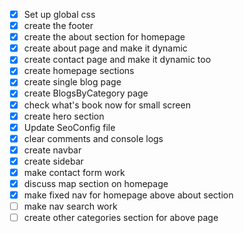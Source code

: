 - [x] Set up global css
- [x] create the footer
- [x] create the about section for homepage
- [x] create about page and make it dynamic
- [x] create contact page and make it dynamic too
- [x] create homepage sections
- [x] create single blog page
- [x] create BlogsByCategory page
- [x] check what's book now for small screen
- [x] create hero section
- [x] Update SeoConfig file
- [x] clear comments and console logs
- [x] create navbar
- [x] create sidebar
- [x] make contact form work
- [x] discuss map section on homepage
- [x] make fixed nav for homepage above about section
- [ ] make nav search work
- [ ] create other categories section for above page

